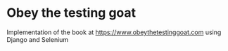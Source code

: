 # Obey the testing goat

Implementation of the book at https://www.obeythetestinggoat.com using Django and Selenium
